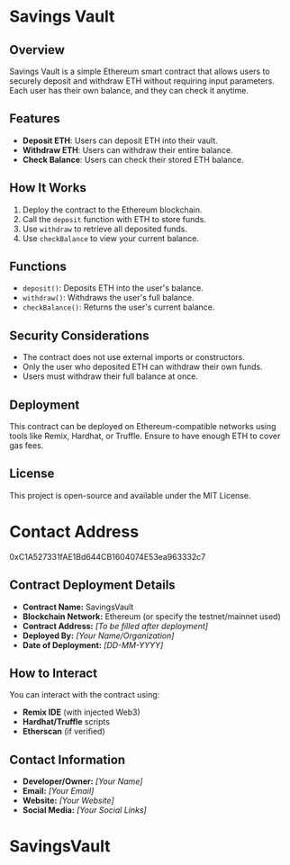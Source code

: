 # Savings Vault

## Overview
Savings Vault is a simple Ethereum smart contract that allows users to securely deposit and withdraw ETH without requiring input parameters. Each user has their own balance, and they can check it anytime.

## Features
- **Deposit ETH**: Users can deposit ETH into their vault.
- **Withdraw ETH**: Users can withdraw their entire balance.
- **Check Balance**: Users can check their stored ETH balance.

## How It Works
1. Deploy the contract to the Ethereum blockchain.
2. Call the `deposit` function with ETH to store funds.
3. Use `withdraw` to retrieve all deposited funds.
4. Use `checkBalance` to view your current balance.

## Functions
- `deposit()`: Deposits ETH into the user's balance.
- `withdraw()`: Withdraws the user's full balance.
- `checkBalance()`: Returns the user's current balance.

## Security Considerations
- The contract does not use external imports or constructors.
- Only the user who deposited ETH can withdraw their own funds.
- Users must withdraw their full balance at once.

## Deployment
This contract can be deployed on Ethereum-compatible networks using tools like Remix, Hardhat, or Truffle. Ensure to have enough ETH to cover gas fees.

## License
This project is open-source and available under the MIT License.

# Contact Address
0xC1A527331fAE1Bd644CB1604074E53ea963332c7

## Contract Deployment Details
- **Contract Name:** SavingsVault
- **Blockchain Network:** Ethereum (or specify the testnet/mainnet used)
- **Contract Address:** _[To be filled after deployment]_
- **Deployed By:** _[Your Name/Organization]_
- **Date of Deployment:** _[DD-MM-YYYY]_

## How to Interact
You can interact with the contract using:
- **Remix IDE** (with injected Web3)
- **Hardhat/Truffle** scripts
- **Etherscan** (if verified)

## Contact Information
- **Developer/Owner:** _[Your Name]_
- **Email:** _[Your Email]_
- **Website:** _[Your Website]_
- **Social Media:** _[Your Social Links]_

# SavingsVault
